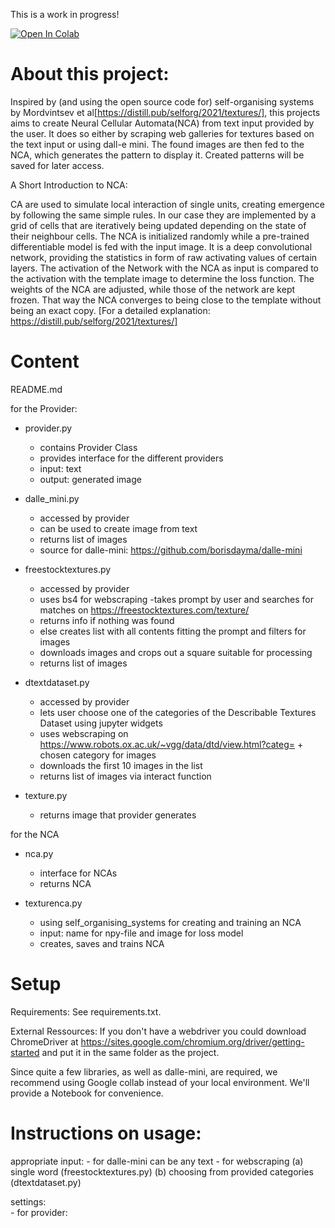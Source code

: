 This is a work in progress!

[![Open In Colab](https://colab.research.google.com/assets/colab-badge.svg)](https://colab.research.google.com/github/p-sin/text2nca/blob/master/notebooks/text2nca.ipynb)

# About this project:

Inspired by (and using the open source code for) self-organising systems by Mordvintsev et al[https://distill.pub/selforg/2021/textures/], this projects aims to create Neural Cellular Automata(NCA) from text input provided by the user. It does so either by scraping web galleries for textures based on the text input or using dall-e mini. The found images are then fed to the NCA, which generates the pattern to display it. Created patterns will be saved for later access.

A Short Introduction to NCA:

CA are used to simulate local interaction of single units, creating emergence by following the same simple rules. In our case they are implemented by a grid of cells that are iteratively being updated depending on the state of their neighbour cells. The NCA is initialized randomly while a pre-trained differentiable model is fed with the input image. It is a deep convolutional network, providing the statistics in form of raw activating values of certain layers. The activation of the Network with the NCA as input is compared to the activation with the template image to determine the loss function. The weights of the NCA are adjusted, while those of the network are kept frozen. That way the NCA converges to being close to the template without being an exact copy. [For a detailed explanation: https://distill.pub/selforg/2021/textures/]



# Content

README.md
     
for the Provider:
     
   - provider.py
        - contains Provider Class
        - provides interface for the different providers
        - input: text
        - output: generated image
         
   - dalle_mini.py
        - accessed by provider
        - can be used to create image from text
        - returns list of images
        - source for dalle-mini: https://github.com/borisdayma/dalle-mini
         
   - freestocktextures.py
       - accessed by provider
       - uses bs4 for webscraping
       -takes prompt by user and searches for matches on https://freestocktextures.com/texture/ 
       - returns info if nothing was found 
       - else creates list with all contents fitting the prompt and filters for images
       - downloads images and crops out a square suitable for processing
       - returns list of images
           
   - dtextdataset.py
       - accessed by provider
       - lets user choose one of the categories of the Describable Textures Dataset using jupyter widgets
       - uses webscraping on https://www.robots.ox.ac.uk/~vgg/data/dtd/view.html?categ= + chosen category for images
       - downloads the first 10 images in the list
       - returns list of images via interact function
       
   - texture.py
       - returns image that provider generates
   
for the NCA
  
   - nca.py
       - interface for NCAs
       - returns NCA
       
   - texturenca.py
       - using self_organising_systems for creating and training an NCA
       - input: name for npy-file and image for loss model
       - creates, saves and trains NCA
        
            
            
# Setup            
            
Requirements:
    See requirements.txt.
    
External Ressources:
    If you don't have a webdriver you could download ChromeDriver at https://sites.google.com/chromium.org/driver/getting-started and put it in the same folder as the project.  
    
Since quite a few libraries, as well as dalle-mini, are required, we recommend using Google collab instead of your local environment.
We'll provide a Notebook for convenience.
        
# Instructions on usage:

appropriate input:
    - for dalle-mini can be any text
    - for webscraping
        (a) single word (freestocktextures.py)
        (b) choosing from provided categories (dtextdataset.py)
            
settings:  
    - for provider: 
